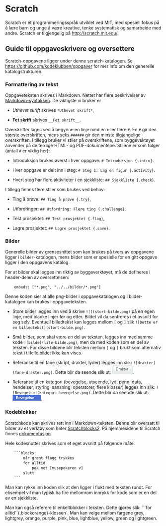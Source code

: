 Scratch
=======

Scratch er et programmeringsspråk utviklet ved MIT, med spesiell fokus
på å lære barn og unge å være kreative, tenke systematisk og
samarbeide med andre. Scratch er tilgjengelig på <http://scratch.mit.edu/>.

## Guide til oppgaveskrivere og oversettere

Scratch-oppgavene ligger under denne scratch-katalogen. Se
<https://github.com/kodeklubben/oppgaver> for mer info om den generelle
katalogstrukturen.

### Formattering av tekst

Oppgaveteksten skrives i Markdown. Nettet har flere beskrivelser av
[Markdown-syntaksen](http://daringfireball.net/projects/markdown/syntax). De
viktigste vi bruker er

- *Uthevet skrift* skrives `*Uthevet skrift*`,

- __Fet skrift__ skrives `__Fet skrift__`.

Overskrifter lages ved å begynne en linje med en eller flere `#`. En
`#` gir den største overskriften, mens seks `######` gir den minste
tilgjengelige overskriften. I tillegg bruker vi stiler på
overskriftene, som byggevektøyet anvender på de ferdige HTML- og
PDF-dokumentene. Stilene er som følger (antall `#` er viktig her):

- Introduksjon brukes øverst i hver oppgave: `# Introduksjon
  {.intro}`.

- Hver oppgave er delt inn i steg: `# Steg 1: Lag en figur
  {.activity}`.

- Hvert steg har flere aktiviteter i en sjekkliste: `## Sjekkliste
  {.check}`.

I tillegg finnes flere stiler som brukes ved behov:

- Ting å prøve: `## Ting å prøve {.try}`,

- Utfordringer: `## Utfordring: Flere ting {.challenge}`,

- Test prosjektet: `## Test prosjektet {.flag}`,

- Lagre prosjektet: `## Lagre prosjektet {.save}`.

### Bilder

Generelle bilder av grensesnittet som kan brukes på tvers av oppgavene
ligger i `bilder`-katalogen, mens bilder som er spesielle for en gitt
oppgave ligger i den oppgavens katalog.

For at bilder skal legges inn riktig av byggeverktøyet, må de
defineres i header-delen av oversettelsen:

```
    embeds: ["*.png", "../../bilder/*.png"]
```

Denne koden sier at alle png-bilder i oppgavekatalogen og i
bilder-katalogen kan brukes i oppgaveteksten.

- Store bilder legges inn ved å skrive `![](stort-bilde.png)` på en
  egen linje, med blanke linjer før og etter. Bildet vil da sentreres
  i et avsnitt for seg selv. Eventuell billedtekst kan legges mellom
  `[` og `]` slik `![Dette er en billedtekst](stort-bilde.png)`.

- Små bilder, som skal være en del av teksten, legges inn med samme
  kode `![bilde](lite-bilde.png)`, men da med koden som en del av
  teksten. For disse bildene blir teksten mellom `[` og `]` brukt som
  alternativ tekst i tilfelle bildet ikke kan vises.

- Referanse til en fane (skript, drakter, lyder) legges inn slik:
  `![drakter](fane-drakter.png)`. Dette blir da seende slik ut:
  ![drakter](bilder/fane-drakter.png).

- Referanse til en kategori (bevegelse, utseende, lyd, penn, data,
  hendelser, styring, sansning, operatorer, flere klosser) legges inn
  slik: `![Bevegelse](kategori-bevegelse.png)`. Dette blir da seende
  slik ut: ![Bevegelse](bilder/kategori-bevegelse.png).

### Kodeblokker

Scratchkode kan skrives rett inn i Markdown-teksten. Denne blir
oversatt til bilder av et verktøy som heter
[Scratchblocks2](https://github.com/blob8108/scratchblocks2). På
hjemmesidene til Scratch finnes
[dokumentasjon](http://wiki.scratch.mit.edu/wiki/Block_Plugin/Syntax).

Hele kodesnutter skrives som et eget avsnitt på følgende måte:
```
    ```blocks
        når grønt flagg trykkes
        for alltid
            pek mot [musepekeren v]
        slutt
    ```
```
Man kan rykke inn koden slik at den ligger i flukt med teksten
rundt. For eksempel vil man typisk ha fire mellomrom innrykk for kode
som er en del av en sjekkliste.

Man kan også referere til enkeltblokker i teksten. Dette gjøres slik:
```for alltid``{.blockorange}-klossen`. Man kan velge mellom fargene
grey, lightgrey, orange, purple, pink, blue, lightblue, yellow, green
og lightgreen.

